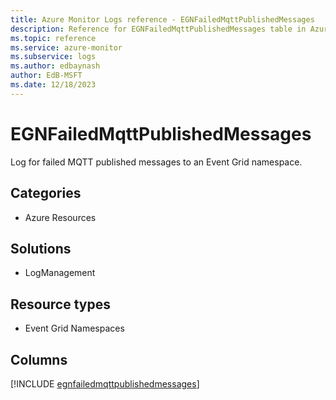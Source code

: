 ```yaml
---
title: Azure Monitor Logs reference - EGNFailedMqttPublishedMessages
description: Reference for EGNFailedMqttPublishedMessages table in Azure Monitor Logs.
ms.topic: reference
ms.service: azure-monitor
ms.subservice: logs
ms.author: edbaynash
author: EdB-MSFT
ms.date: 12/18/2023
---
```


# EGNFailedMqttPublishedMessages

Log for failed MQTT published messages to an Event Grid namespace.

## Categories

- Azure Resources
## Solutions

- LogManagement
## Resource types

- Event Grid Namespaces

            


## Columns
  
[!INCLUDE [egnfailedmqttpublishedmessages](../includes/egnfailedmqttpublishedmessages-include.md)]

